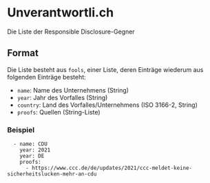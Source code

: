 # Unverantwortli.ch

Die Liste der Responsible Disclosure-Gegner

## Format

Die Liste besteht aus `fools`, einer Liste, deren Einträge wiederum aus folgenden Einträge besteht:
- `name`: Name des Unternehmens (String)
- `year`: Jahr des Vorfalles (String)
- `country`: Land des Vorfalles/Unternehmens (ISO 3166-2, String)
- `proofs`: Quellen (String-Liste)

### Beispiel

```
  - name: CDU
    year: 2021
    year: DE
    proofs:
      - https://www.ccc.de/de/updates/2021/ccc-meldet-keine-sicherheitslucken-mehr-an-cdu
```
